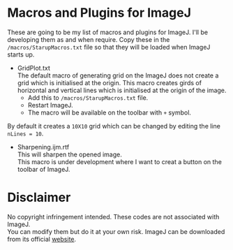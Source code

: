 # Macros and Plugins for ImageJ
These are going to be my list of macros and plugins for ImageJ. I'll be developing them as and when require. Copy these in the `/macros/StarupMacros.txt` file so that they will be loaded when ImageJ starts up.

* GridPlot.txt  
The default macro of generating grid on the ImageJ does not create a grid which is initialised at the origin. This macro creates girds of horizontal and vertical lines which is initialised at the origin of the image.
	* Add this to `/macros/StarupMacros.txt` file.
	* Restart ImageJ.
	* The macro will be available on the toolbar with `+` symbol.

By default it creates a `10X10` grid which can be changed by editing the line `nLines = 10`.

* Sharpening.ijm.rtf  
This will sharpen the opened image.  
This macro is under development where I want to creat a button on the toolbar of ImageJ.

# Disclaimer
No copyright infringement intended. These codes are not associated with ImageJ.\
You can modify them but do it at your own risk. ImageJ can be downloaded from its official [website](https://imagej.nih.gov/ij/download.html).